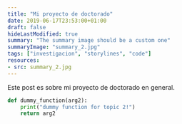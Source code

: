 ```yaml
---
title: "Mi proyecto de doctorado"
date: 2019-06-17T23:53:00+01:00
draft: false
hideLastModified: true
summary: "The summary image should be a custom one"
summaryImage: "summary_2.jpg"
tags: ["investigacion", "storylines", "code"]
resources:
- src: summary_2.jpg
---
```


Este post es sobre mi proyecto de doctorado en general. 

```python
def dummy_function(arg2):
    print("dummy function for topic 2!")
    return arg2
```